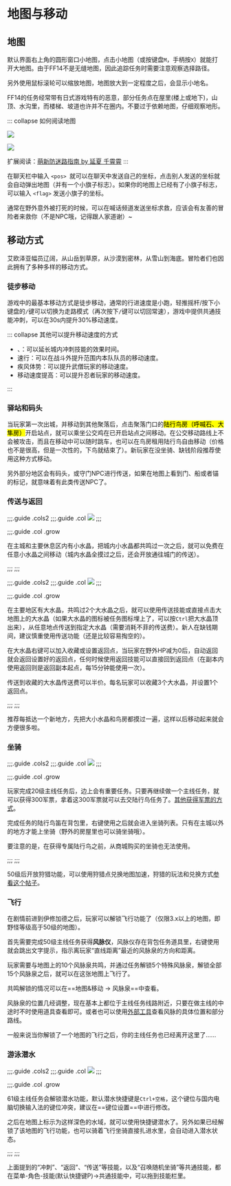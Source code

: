 # 地图与移动

## 地图

默认界面右上角的圆形窗口小地图，点击小地图（或按键盘`M`，手柄按`X`）就能打开大地图。由于FF14不是无缝地图，因此追踪任务时需要注意观察选择路径。

另外使用鼠标滚轮可以缩放地图，地图放大到一定程度之后，会显示小地名。

FF14的任务经常带有日式游戏特有的恶意，部分任务点在屋里(楼上或地下)，山顶、水沟里，而楼梯、坡道也许并不在圈内。不要过于依赖地图，仔细观察地形。

::: collapse 如何阅读地图

![](./map.assets/map.jpg)

![](./map.assets/map_wild.jpg)

扩展阅读：[萌新防迷路指南 by 延夏 千霄霄](https://img.nga.178.com/attachments/mon_201809/08/-8renrQ5-ejuqZ16T3cSm8-2am.jpg)
:::

在聊天栏中输入 `<pos> `就可以在聊天中发送自己的坐标，点击别人发送的坐标就会自动弹出地图（并有一个小旗子标志）。如果你的地图上已经有了小旗子标志，可以输入 `<flag>` 发送小旗子的坐标。

通常在野外意外被打死的时候，可以在喊话频道发送坐标求救，应该会有友善的冒险者来救你（不是NPC哦，记得跟人家道谢）~

## 移动方式

艾欧泽亚幅员辽阔，从山岳到草原，从沙漠到密林，从雪山到海底。冒险者们也因此拥有了多种多样的移动方式。

### 徒步移动

游戏中的最基本移动方式是徒步移动，通常的行进速度是小跑，轻推摇杆/按下小键盘的` / `键可以切换为走路模式（再次按下`/`键可以切回常速），游戏中提供共通技能冲刺，可以在30s内提升30%移动速度。

::: collapse 其他可以提升移动速度的方式

* <item name="赫尔墨斯之靴" />、<item name="阔步高筒靴" />：可以延长城内冲刺技能的效果时间。
* 速行：可以在战斗外提升范围内本队队员的移动速度。
* 疾风体势：可以提升武僧玩家的移动速度。
* 移动速度提高：可以提升忍者玩家的移动速度。

:::

### 驿站和码头

当玩家第一次出城，并移动到其他聚落后，点击聚落门口的<mark>陆行鸟房（呼喊石、大隼房）</mark>开启站点，就可以乘坐公交鸡在已开启站点之间移动。在公交移动路线上不会被攻击，而且在移动中可以随时跳车，也可以在鸟房租用陆行鸟自由移动（价格也不是很高，但是一次性的，下鸟就结束了）。新玩家在没坐骑、缺钱阶段推荐使用这种方式移动。

另外部分地区会有码头，或守门NPC进行传送，如果在地图上看到门、船或者锚的标记，就意味着有此类传送NPC了。

### 传送与返回

;;;.guide .cols2
;;;.guide .col
![](./map.assets/aethernetshard.jpg)
;;;

;;;.guide .col .grow

在主城和主要休息区内有小水晶，把城内小水晶都共鸣过一次之后，就可以免费在任意小水晶之间移动（城内水晶全摸过之后，还会开放通往城门的传送）。

;;;
;;;

;;;.guide .cols2
;;;.guide .col
![](./map.assets/aether.jpg)
;;;

;;;.guide .col .grow

在主要地区有大水晶，共鸣过2个大水晶之后，就可以使用传送技能或直接点击大地图上的大水晶（如果大水晶的图标被任务图标埋上了，可以按`Ctrl`把大水晶顶出来），从任意地点传送到指定大水晶（需要消耗不菲的传送费）。新人在缺钱期间，建议慎重使用传送功能（还是比较容易掏空的）。

在大水晶右键可以加入收藏或设置返回点，当玩家在野外HP减为0后，自动返回就会返回设置好的返回点，任何时候使用返回技能可以直接回到返回点（在副本内使用返回则是返回副本起点，每15分钟能使用一次）。

传送到收藏的大水晶传送费可以半价。每名玩家可以收藏3个大水晶，并设置1个返回点。

;;;
;;;

推荐每抵达一个新地方，先把大小水晶和鸟房都摸过一遍，这样以后移动起来就会方便很多啦。

###  坐骑
;;;.guide .cols2
;;;.guide .col
![](./map.assets/150861.png) 
;;;

;;;.guide .col .grow

玩家完成20级主线任务<quest name="前行之路" type="main" />后，边上会有重要任务<quest name="我的专属陆行鸟" type="plus" />。只要再继续做一个主线任务，就可以获得300军票，拿着这300军票就可以去交陆行鸟任务了。[其他获得军票的方式]()。

完成任务的陆行鸟笛在背包里，右键使用之后就会进入坐骑列表。只有在主城以外的地方才能上坐骑（野外的房屋里也可以骑坐骑哦）。

要注意的是，在获得专属陆行鸟之前，从商城购买的坐骑也无法使用。

;;;
;;;

50级后开放狩猎功能，可以使用狩猎点兑换地图加速，狩猎的玩法和兑换方式[参看这个帖子](https://bbs.nga.cn/read.php?tid=13635886)。

### 飞行

在剧情前进到伊修加德之后，玩家可以解锁飞行功能了（仅限3.x以上的地图，即野怪等级高于50级的地图）。

首先需要完成50级主线任务<quest name="苍穹骑士" type="main" />获得**风脉仪**，风脉仪存在背包任务道具里，右键使用就会跳出文字提示，指示离玩家“直线距离”最近的风脉泉的方向和距离。

玩家需要与地图上的10个风脉泉共鸣，并通过任务解锁5个特殊风脉泉，解锁全部15个风脉泉之后，就可以在这张地图上飞行了。

共鸣解锁的情况可以在==地图&移动 → 风脉泉==中查看。

风脉泉的位置几经调整，现在基本上都位于主线任务线路附近，只要在做主线的中途时不时使用道具查看即可。或者也可以使用[外部工具](https://tools.ffxiv.cn/lajipai/)查看风脉的具体位置和部分路线。

一般来说当你解锁了一个地图的飞行之后，你的主线任务也已经离开这里了……

### 游泳潜水

;;;.guide .cols2
;;;.guide .col
![](./map.assets/sea.jpg)
;;;

;;;.guide .col .grow

61级主线任务<quest name="遨游大海！" type="main" />会解锁潜水功能，默认潜水快捷键是`Ctrl+空格`，这个键位与国内电脑切换输入法的键位冲突，建议在==键位设置==中进行修改。

之后在地图上标示为这样深色的水域，就可以使用快捷键潜水了。另外如果已经解锁了该地图的飞行功能，也可以骑着飞行坐骑直接扎进水里，会自动进入潜水状态。

;;;
;;;

上面提到的“冲刺”、“返回”、“传送”等技能，以及“召唤随机坐骑”等共通技能，都在菜单-角色-技能(默认快捷键P)→共通技能中，可以拖到技能栏里。
